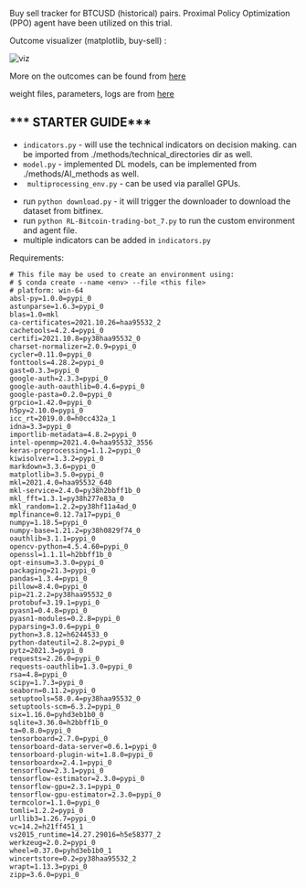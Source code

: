 Buy sell tracker for BTCUSD (historical) pairs. Proximal Policy Optimization (PPO) agent have been utilized on this trial.

Outcome visualizer (matplotlib, buy-sell) :

![viz](https://github.com/TashinAhmed/TradeX/blob/main/codebases/src/RL_BTC_BOT_TRIAL/IMAGES/gameplay.gif)


More on the outcomes can be found from [here](https://github.com/TashinAhmed/TradeX/tree/main/codebases/src/RL_BTC_BOT_TRIAL/IMAGES)

weight files, parameters, logs are from [here](https://github.com/TashinAhmed/TradeX/tree/main/codebases/src/RL_BTC_BOT_TRIAL/2021_02_21_17_54_Crypto_trader)

## *** STARTER GUIDE***
* ```indicators.py``` - will use the technical indicators on decision making. can be imported from ./methods/technical_directories dir as well.
* ```model.py``` - implemented DL models, can be implemented from ./methods/AI_methods as well.
* ``` multiprocessing_env.py``` - can be used via parallel GPUs.

- run ```python download.py``` - it will trigger the downloader to download the dataset from bitfinex.
- run ```python RL-Bitcoin-trading-bot_7.py``` to run the custom environment and agent file.
- multiple indicators can be added in ```indicators.py```


Requirements:

```
# This file may be used to create an environment using:
# $ conda create --name <env> --file <this file>
# platform: win-64
absl-py=1.0.0=pypi_0
astunparse=1.6.3=pypi_0
blas=1.0=mkl
ca-certificates=2021.10.26=haa95532_2
cachetools=4.2.4=pypi_0
certifi=2021.10.8=py38haa95532_0
charset-normalizer=2.0.9=pypi_0
cycler=0.11.0=pypi_0
fonttools=4.28.2=pypi_0
gast=0.3.3=pypi_0
google-auth=2.3.3=pypi_0
google-auth-oauthlib=0.4.6=pypi_0
google-pasta=0.2.0=pypi_0
grpcio=1.42.0=pypi_0
h5py=2.10.0=pypi_0
icc_rt=2019.0.0=h0cc432a_1
idna=3.3=pypi_0
importlib-metadata=4.8.2=pypi_0
intel-openmp=2021.4.0=haa95532_3556
keras-preprocessing=1.1.2=pypi_0
kiwisolver=1.3.2=pypi_0
markdown=3.3.6=pypi_0
matplotlib=3.5.0=pypi_0
mkl=2021.4.0=haa95532_640
mkl-service=2.4.0=py38h2bbff1b_0
mkl_fft=1.3.1=py38h277e83a_0
mkl_random=1.2.2=py38hf11a4ad_0
mplfinance=0.12.7a17=pypi_0
numpy=1.18.5=pypi_0
numpy-base=1.21.2=py38h0829f74_0
oauthlib=3.1.1=pypi_0
opencv-python=4.5.4.60=pypi_0
openssl=1.1.1l=h2bbff1b_0
opt-einsum=3.3.0=pypi_0
packaging=21.3=pypi_0
pandas=1.3.4=pypi_0
pillow=8.4.0=pypi_0
pip=21.2.2=py38haa95532_0
protobuf=3.19.1=pypi_0
pyasn1=0.4.8=pypi_0
pyasn1-modules=0.2.8=pypi_0
pyparsing=3.0.6=pypi_0
python=3.8.12=h6244533_0
python-dateutil=2.8.2=pypi_0
pytz=2021.3=pypi_0
requests=2.26.0=pypi_0
requests-oauthlib=1.3.0=pypi_0
rsa=4.8=pypi_0
scipy=1.7.3=pypi_0
seaborn=0.11.2=pypi_0
setuptools=58.0.4=py38haa95532_0
setuptools-scm=6.3.2=pypi_0
six=1.16.0=pyhd3eb1b0_0
sqlite=3.36.0=h2bbff1b_0
ta=0.8.0=pypi_0
tensorboard=2.7.0=pypi_0
tensorboard-data-server=0.6.1=pypi_0
tensorboard-plugin-wit=1.8.0=pypi_0
tensorboardx=2.4.1=pypi_0
tensorflow=2.3.1=pypi_0
tensorflow-estimator=2.3.0=pypi_0
tensorflow-gpu=2.3.1=pypi_0
tensorflow-gpu-estimator=2.3.0=pypi_0
termcolor=1.1.0=pypi_0
tomli=1.2.2=pypi_0
urllib3=1.26.7=pypi_0
vc=14.2=h21ff451_1
vs2015_runtime=14.27.29016=h5e58377_2
werkzeug=2.0.2=pypi_0
wheel=0.37.0=pyhd3eb1b0_1
wincertstore=0.2=py38haa95532_2
wrapt=1.13.3=pypi_0
zipp=3.6.0=pypi_0
```

